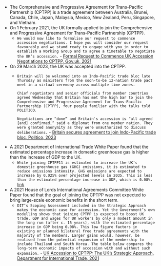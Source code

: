 - The Comprehensive and Progressive Agreement for Trans-Pacific Partnership (CPTPP) is a trade agreement between Australia, Brunei, Canada, Chile, Japan, Malaysia, Mexico, New Zealand, Peru, Singapore, and Vietnam.
- On 1 February 2021, the UK formally applied to join the Comprehensive and Progressive Agreement for Trans-Pacific Partnership (CPTPP).
    - `We would now like to formalise our request to commence accession negotiations. I hope you will consider our request favourably and we stand ready to engage with you in order to establish a Working Group and to agree a timetable to negotiate the UK’s accession.` - [Formal Request to Commence UK Accession Negotiations to CPTPP, Gov.uk, 2021](https://www.gov.uk/government/news/formal-request-to-commence-uk-accession-negotiations-to-cptpp)
- On 29 March 2023, the UK was accepted into the CPTPP.
    - `Britain will be welcomed into an Indo-Pacific trade bloc late Thursday as ministers from the soon-to-be 12-nation trade pact meet in a virtual ceremony across multiple time zones.`
      
      `Chief negotiators and senior officials from member countries agreed Wednesday that Britain has met the high bar to join the Comprehensive and Progressive Agreement for Trans-Pacific Partnership (CPTPP), four people familiar with the talks told POLITICO.`
      
      `Negotiations are “done” and Britain’s accession is “all agreed [and] confirmed,” said a diplomat from one member nation. They were granted anonymity as they were unauthorized to discuss deliberations.` - [Britain secures agreement to join Indo-Pacific trade bloc, Politico, 2023](https://www.politico.eu/article/britain-secures-agreement-to-join-indo-pacific-trade-bloc/)
- A 2021 Department of International Trade White Paper found that the estimated percentage increase in domestic greenhouse gas is higher than the increase of GDP to the UK.
    - `While joining CPTPP11 is estimated to increase the UK’s domestic greenhouse gas (GHG) emissions, it is estimated to reduce emissions intensity. GHG emissions are expected to increase by 0.025% over projected levels in 2035. This is less than the estimated percentage increase in GDP, which is 0.08%.` [link](https://assets.publishing.service.gov.uk/government/uploads/system/uploads/attachment_data/file/1027860/dit-cptpp-uk-accession-strategic-approach.pdf)
- A 2021 House of Lords International Agreements Committee White Paper found that the goal of joining the CPTPP was not expected to bring large-scale economic benefits in the short term.
    - `DIT’s Scoping Assessment included in the Strategic Approach makes the economic case for accession. Yet the Government’s own modelling shows that joining CPTPP is expected to boost UK trade, GDP and wages for UK workers by only a modest amount in the long run (after c. 15 years), with the estimated percentage increase in GDP being 0.08%. This low figure factors in existing or planned bilateral free trade agreements with the majority of the members. Larger gains would, however, be realised from the potential expansion of the membership to include Thailand and South Korea. The table below compares the long-term economic impacts of accession with and without such expansion.` - [UK Accession to CPTPP: The UK’s Strategic Approach, Department for International Trade, 2021](https://committees.parliament.uk/publications/7859/documents/81612/default/)